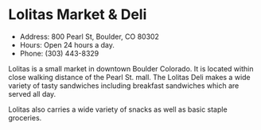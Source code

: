 # Lolitas Market & Deli

* Address: 800 Pearl St, Boulder, CO 80302
* Hours: Open 24 hours a day.
* Phone: (303) 443-8329


Lolitas is a small market in downtown Boulder Colorado.  It is located within
close walking distance of the Pearl St. mall.  The Lolitas Deli makes a wide
variety of tasty sandwiches including breakfast sandwiches which are served all
day.

Lolitas also carries a wide variety of snacks as well as basic staple
groceries.
